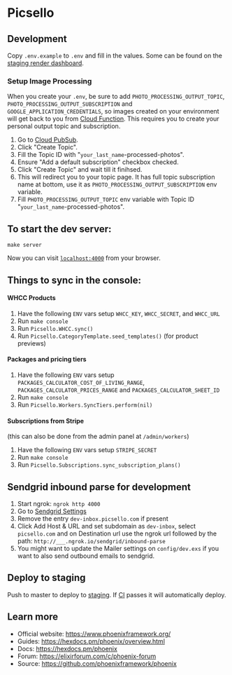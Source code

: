 # Picsello

## Development

Copy `.env.example` to `.env` and fill in the values. Some can be found on the [staging render dashboard](https://dashboard.render.com/web/srv-c2rpv4girho5clngbd4g/shell).

### Setup Image Processing 

When you create your `.env`, be sure to add `PHOTO_PROCESSING_OUTPUT_TOPIC`, `PHOTO_PROCESSING_OUTPUT_SUBSCRIPTION` and `GOOGLE_APPLICATION_CREDENTIALS`, so images created on your environment will get back to you from [Cloud Function](https://console.cloud.google.com/functions/list?project=celtic-rite-323300). This requires you to create your personal output topic and subscription.
1. Go to [Cloud PubSub](https://console.cloud.google.com/cloudpubsub/topic/list?project=celtic-rite-323300).
2. Click "Create Topic".
3. Fill the Topic ID with "`your_last_name`-processed-photos".
4. Ensure "Add a default subscription" checkbox checked.
5. Click "Create Topic" and wait till it finihsed.
6. This will redirect you to your topic page. It has full topic subscription name at bottom, use it as `PHOTO_PROCESSING_OUTPUT_SUBSCRIPTION` env variable.
7. Fill `PHOTO_PROCESSING_OUTPUT_TOPIC` env variable with Topic ID "`your_last_name`-processed-photos".

## To start the dev server:

    make server

Now you can visit [`localhost:4000`](http://localhost:4000) from your browser.

## Things to sync in the console:

#### WHCC Products
1. Have the following `ENV` vars setup `WHCC_KEY`, `WHCC_SECRET`, and `WHCC_URL`
2. Run `make console`
3. Run `Picsello.WHCC.sync()`
4. Run `Picsello.CategoryTemplate.seed_templates()` (for product previews)

#### Packages and pricing tiers
1. Have the following `ENV` vars setup `PACKAGES_CALCULATOR_COST_OF_LIVING_RANGE`, `PACKAGES_CALCULATOR_PRICES_RANGE` and `PACKAGES_CALCULATOR_SHEET_ID`
2. Run `make console`
3. Run `Picsello.Workers.SyncTiers.perform(nil)`

#### Subscriptions from Stripe
(this can also be done from the admin panel at `/admin/workers`)
1. Have the following `ENV` vars setup `STRIPE_SECRET`
2. Run `make console`
3. Run `Picsello.Subscriptions.sync_subscription_plans()`

## Sendgrid inbound parse for development

1. Start ngrok: `ngrok http 4000`
1. Go to [Sendgrid Settings](https://app.sendgrid.com/settings/parse)
1. Remove the entry `dev-inbox.picsello.com` if present
1. Click Add Host & URL and set subdomain as `dev-inbox`, select `picsello.com` and on Destination url use the ngrok url followed by the path: `http://___.ngrok.io/sendgrid/inbound-parse`
1. You might want to update the Mailer settings on `config/dev.exs` if you want to also send outbound emails to sendgrid.

## Deploy to staging

Push to master to deploy to [staging](https://picsello-staging.onrender.com/). If [CI](https://github.com/Picsello/picsello-app/actions/workflows/ci.yml) passes it will automatically deploy.

## Learn more

  * Official website: https://www.phoenixframework.org/
  * Guides: https://hexdocs.pm/phoenix/overview.html
  * Docs: https://hexdocs.pm/phoenix
  * Forum: https://elixirforum.com/c/phoenix-forum
  * Source: https://github.com/phoenixframework/phoenix


